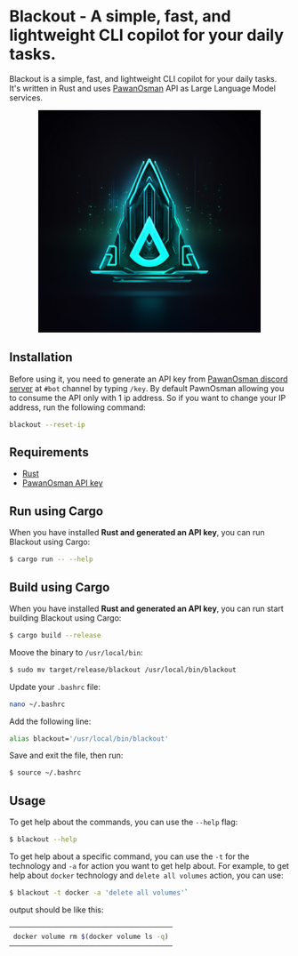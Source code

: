 # Blackout - A simple, fast, and lightweight CLI copilot for your daily tasks.

Blackout is a simple, fast, and lightweight CLI copilot for your daily tasks. It's written in Rust and uses [PawanOsman](https://github.com/PawanOsman/ChatGPT#self-host-your-own-api) API as Large Language Model services.

  <p align="center">
      <img src="/img/black-out.jpg" alt="blackout" height="400">
  </p>

## Installation

Before using it, you need to generate an API key from [PawanOsman discord server](https://discord.pawan.krd/) at `#bot` channel by typing `/key`. By default PawnOsman allowing you to consume the API only with 1 ip address. So if you want to change your IP address, run the following command:

```bash
blackout --reset-ip
```

## Requirements

- [Rust](https://www.rust-lang.org/tools/install)
- [PawanOsman API key](https://discord.pawan.krd/)

## Run using Cargo

When you have installed **Rust and generated an API key**, you can run Blackout using Cargo:

```bash
$ cargo run -- --help
```

## Build using Cargo

When you have installed **Rust and generated an API key**, you can run start building Blackout using Cargo:

```bash
$ cargo build --release
```

Moove the binary to `/usr/local/bin`:
```bash
$ sudo mv target/release/blackout /usr/local/bin/blackout
```

Update your `.bashrc` file:
```bash
nano ~/.bashrc
```

Add the following line:
```bash
alias blackout='/usr/local/bin/blackout'
```

Save and exit the file, then run:
```bash
$ source ~/.bashrc
```

## Usage

To get help about the commands, you can use the `--help` flag:

```bash
$ blackout --help
```

To get help about a specific command, you can use the `-t` for the technology and `-a` for action you want to get help about.
For example, to get help about `docker` technology and `delete all volumes` action, you can use:

```bash
$ blackout -t docker -a 'delete all volumes'`
```

output should be like this:

```bash
─────────────────────────────────────────
 docker volume rm $(docker volume ls -q)
─────────────────────────────────────────
```

